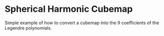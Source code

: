 # Spherical Harmonic Cubemap

Simple example of how to convert a cubemap into the 9 coefficients of the Legendre polynomials.